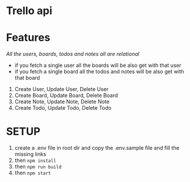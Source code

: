 # Trello api

# Features
*All the users, boards, todos and notes all are relational*
- if you fetch a single user all the boards will be also get with that user
- if you fetch a single board all the todos and notes will be also get with that board


1. Create User, Update User, Delete User
2. Create Board, Update Board, Delete Board
3. Create Note, Update Note, Delete Note
4. Create Todo, Update Todo, Delete Todo


# SETUP

1. create a .env file in root dir and copy the .env.sample file and fill the missing links
2. then `npm install`
3. then `npm run build`
4. then `npm start`